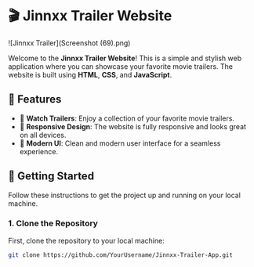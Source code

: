 # 🎬 Jinnxx Trailer Website

![Jinnxx Trailer](Screenshot (69).png)

Welcome to the **Jinnxx Trailer Website**! This is a simple and stylish web application where you can showcase your favorite movie trailers. The website is built using **HTML**, **CSS**, and **JavaScript**.

## 🌟 Features

- 🎥 **Watch Trailers**: Enjoy a collection of your favorite movie trailers.
- 📱 **Responsive Design**: The website is fully responsive and looks great on all devices.
- 🎨 **Modern UI**: Clean and modern user interface for a seamless experience.

## 🚀 Getting Started

Follow these instructions to get the project up and running on your local machine.

### 1. Clone the Repository

First, clone the repository to your local machine:

```bash
git clone https://github.com/YourUsername/Jinnxx-Trailer-App.git
